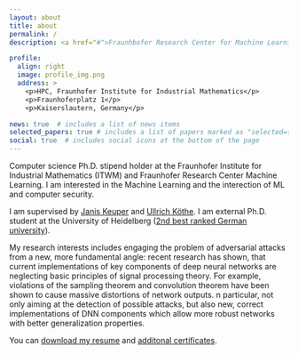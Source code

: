 ```yaml
---
layout: about
title: about
permalink: /
description: <a href="#">Fraunhbofer Research Center for Machine Learning</a>. . 

profile:
  align: right
  image: profile_img.png
  address: >
    <p>HPC, Fraunhofer Institute for Industrial Mathematics</p>
    <p>Fraunhoferplatz 1</p>
    <p>Kaiserslautern, Germany</p>

news: true  # includes a list of news items
selected_papers: true # includes a list of papers marked as "selected={true}"
social: true  # includes social icons at the bottom of the page
---
```



Computer science Ph.D. stipend holder at the Fraunhofer Institute for Industrial Mathematics (ITWM) and Fraunhofer Research Center Machine Learning. I am interested in the Machine Learning and the interection of ML and computer security.

I am supervised by [Janis Keuper](https://www.itwm.fraunhofer.de/en/departments/hpc/staff/janis-keuper.html) and [Ullrich Köthe](https://hci.iwr.uni-heidelberg.de/vislearn/people/ullrich-koethe).  I am external Ph.D. student at the University of Heidelberg ([2nd best ranked German university](https://www.usnews.com/education/best-global-universities/germany)).

My research interests includes engaging the problem of adversarial attacks from a new, more fundamental angle: recent research has shown, that current implementations of key components of deep neural networks are neglecting basic principles of signal processing theory. For example, violations of the sampling theorem and convolution theorem have been shown to cause massive distortions of network outputs. n particular, not only aiming at the detection of possible attacks, but also new, correct implementations of DNN components which allow more robust networks with better generalization properties.
      
You can [download my resume](https://drive.google.com/file/d/1_fa7v4fSQOkWAfKxYwQRS5zg18OQBYy5/view?usp=sharing) and [additonal certificates](https://drive.google.com/file/d/11YcC8wjmFVjUH8VD4LhjFd39_LsqjKMN/view?usp=sharing).
      

<!-- Write your biography here. Tell the world about yourself. Link to your favorite [subreddit](http://reddit.com). You can put a picture in, too. The code is already in, just name your picture `prof_pic.jpg` and put it in the `img/` folder.

Put your address / P.O. box / other info right below your picture. You can also disable any these elements by editing `profile` property of the YAML header of your `_pages/about.md`. Edit `_bibliography/papers.bib` and Jekyll will render your [publications page](/al-folio/publications/) automatically.

Link to your social media connections, too. This theme is set up to use [Font Awesome icons](http://fortawesome.github.io/Font-Awesome/) and [Academicons](https://jpswalsh.github.io/academicons/), like the ones below. Add your Facebook, Twitter, LinkedIn, Google Scholar, or just disable all of them. -->
